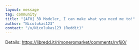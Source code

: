 ```yaml
---
layout: message
tag: community
title: "[AFH] 3D Modeler, I can make what you need me to!"
author: "Nicolukas123"	
contact: "/u/Nicolukas123 (Reddit)"
---
```


Details: https://libredd.it/r/moneromarket/comments/rvfjj0/
